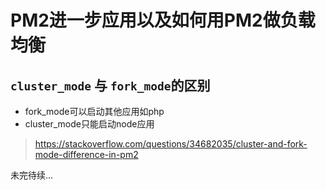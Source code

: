 # PM2进一步应用以及如何用PM2做负载均衡

## `cluster_mode` 与 `fork_mode`的区别

* fork_mode可以启动其他应用如php
* cluster_mode只能启动node应用
>https://stackoverflow.com/questions/34682035/cluster-and-fork-mode-difference-in-pm2

未完待续...
